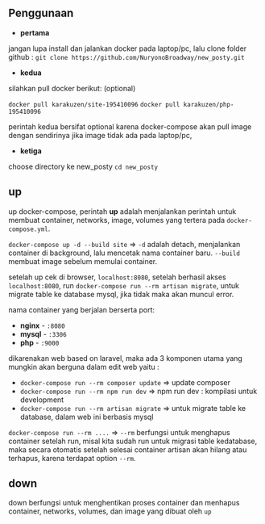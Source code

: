 ## Penggunaan

- **pertama**

jangan lupa install dan jalankan docker pada laptop/pc, lalu clone folder github : `git clone https://github.com/NuryonoBroadway/new_posty.git`

- **kedua**

silahkan pull docker berikut: (optional)

`docker pull karakuzen/site-195410096`
`docker pull karakuzen/php-195410096`

perintah kedua bersifat optional karena docker-compose akan pull image dengan sendirinya jika image tidak ada pada laptop/pc,

- **ketiga**

choose directory ke new_posty `cd new_posty`

## up

up docker-compose, perintah **up** adalah menjalankan perintah untuk membuat container, networks, image, volumes yang tertera pada `docker-compose.yml`. 

`docker-compose up -d --build site` => `-d` adalah detach, menjalankan container di background, lalu mencetak nama container baru. `--build` membuat image sebelum memulai container.


setelah up cek di browser, `localhost:8080`, setelah berhasil akses `localhost:8080`, run `docker-compose run --rm artisan migrate`, untuk migrate table ke database mysql, jika tidak maka akan muncul error.

nama container yang berjalan berserta port:
- **nginx** - `:8080`
- **mysql** - `:3306`
- **php** - `:9000`

dikarenakan web based on laravel, maka ada 3 komponen utama yang mungkin akan berguna dalam edit web yaitu :
- `docker-compose run --rm composer update` => update composer
- `docker-compose run --rm npm run dev` => npm run dev : kompilasi untuk development
- `docker-compose run --rm artisan migrate` => untuk migrate table ke database, dalam web ini berbasis mysql

`docker-compose run --rm ....` => `--rm` berfungsi untuk menghapus container setelah run, misal kita sudah run untuk migrasi table kedatabase, maka secara otomatis setelah selesai container artisan akan hilang atau terhapus, karena terdapat option `--rm`.

## down

down berfungsi untuk menghentikan proses container dan menhapus container, networks, volumes, dan image yang dibuat oleh `up`
